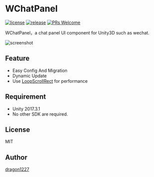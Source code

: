 WChatPanel
===

[![license](http://img.shields.io/badge/license-MIT-blue.svg)](https://github.com/dragon1227/WChatPanel/LICENSE)
[![release](https://img.shields.io/badge/release-v1.0.0-blue.svg)](https://github.com/dragon1227/WChatPanel/releases)
[![PRs Welcome](https://img.shields.io/badge/PRs-welcome-blue.svg)](https://github.com/dragon1227/WChatPanel/pulls)

WChatPanel，a chat panel UI component for Unity3D such as wechat.

![screenshot](https://dragon1227-1253180525.cos.ap-beijing.myqcloud.com/chatpanel1.gif)


## Feature
* Easy Config And Migration
* Dynamic Update
* Use [LoopScrollRect](https://github.com/qiankanglai/LoopScrollRect) for performance


## Requirement
* Unity 2017.3.1
* No other SDK are required.


## License
MIT

## Author
[dragon1227](http://www.dragon1227.com)
